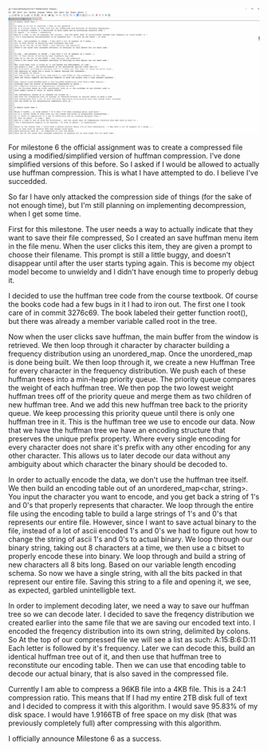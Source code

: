 ![Demo](milestone6_cap.gif)


For milestone 6 the official assignment was to create a compressed file using
a modified/simplified version of huffman compression. I've done simplified versions
of this before. So I asked if I would be allowed to actually use huffman compression.
This is what I have attempted to do. I believe I've succedded. 

So far I have only attacked the compression side of things (for the sake of not enough time),
but I'm still planning on implementing decompression, when I get some time.

First for this milestone. The user needs a way to actually indicate that they want
to save their file compressed, So I created an save huffman menu item in the file menu.
When the user clicks this item, they are given a prompt to choose their filename.
This prompt is still a little buggy, and doesn't disappear until after the user starts
typing again. This is become my object model become to unwieldy and I didn't have enough
time to properly debug it.

I decided to use the huffman tree code from the course textbook. Of course the books
code had a few bugs in it I had to iron out. The first one I took care of in commit
3276c69. The book labeled their getter function root(), but there was already a
member variable called root in the tree.

Now when the user clicks save huffman, the main buffer from the window is retrieved.
We then loop through it character by character building a frequency distribution
using an unordered_map. Once the unordered_map is done being built. We then
loop through it, we create a new Huffman Tree for every character in the 
frequency distribution. We push each of these huffman trees into a min-heap
priority queue. The priority queue compares the weight of each huffman tree.
We then pop the two lowest weight huffman trees off of the priority queue and
merge them as two children of new huffman tree. And we add this new huffman
tree back to the priority queue. We keep processing this priority queue until
there is only one huffman tree in it. This is the huffman tree we use to encode
our data. Now that we have the huffman tree we have an encoding structure that preserves
the unique prefix property. Where every single encoding for every character
does not share it's prefix with any other encoding for any other character.
This allows us to later decode our data without any ambiguity about which
character the binary should be decoded to.

In order to actually encode the data, we don't use the huffman tree itself.
We then build an encoding table out of an unordered_map<char, string>.
You input the character you want to encode, and you get back a string of
1's and 0's that properly represents that character. We loop through the 
entire file using the encoding table to build a large strings of 1's and 
0's that represents our entire file. However, since I want to save actual
binary to the file, instead of a lot of ascii encoded 1's and 0's we had to
figure out how to change the string of ascii 1's and 0's to actual binary.
We loop through our binary string, taking out 8 characters at a time, we
then use a c bitset to properly encode these into binary. We loop through
and build a string of new characters all 8 bits long. Based on our variable
length encoding schema. So now we have a single string, with all the bits
packed in that represent our entire file. Saving this string to a file and
opening it, we see, as expected, garbled unintelligble text.

In order to implement decoding later, we need a way to save our huffman tree
so we can decode later. I decided to save the freqency distribution we created
earlier into the same file that we are saving our encoded text into.
I encoded the freqency distribution into its own string, delimited by colons.
So At the top of our compressed file we will see a list as such:
A:15:B:6:D:11
Each letter is followed by it's frequency. Later we can decode this, build
an identical huffman tree out of it, and then use that huffman tree to
reconstitute our encoding table. Then we can use that encoding table 
to decode our actual binary, that is also saved in the compressed file.

Currently I am able to compress a 96KB file into a 4KB file. This is a
24:1 compression ratio. This means that If I had my entire 2TB disk
full of text and I decided to compress it with this algorithm. I would
save 95.83% of my disk space. I would have 1.9166TB of free space on
my disk (that was previously completely full) after compressing with
this algorithm.

I officially announce Milestone 6 as a success.
